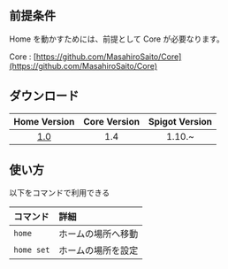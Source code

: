 ## 前提条件

Home を動かすためには、前提として Core が必要なります。

Core : [https://github.com/MasahiroSaito/Core](https://github.com/MasahiroSaito/Core)

## ダウンロード

| Home Version | Core Version | Spigot Version |
| :----------: | :----------: | :------------: |
| [1.0](https://github.com/MasahiroSaito/Home/raw/master/mvn-repo/com/nepian/spigot/home/1.0/home-1.0.jar)  | 1.4  | 1.10.~ |

## 使い方

以下をコマンドで利用できる

| コマンド   | 詳細               |
| :--------- | :----------------- |
| `home`     | ホームの場所へ移動 |
| `home set` | ホームの場所を設定 |
